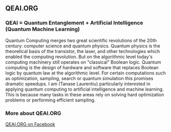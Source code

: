 
## QEAI.ORG

### QEAI = Quantum Entanglement + Artificial Intelligence (Quantum Machine Learning)

Quantum Computing merges two great scientific revolutions of the 20th century: computer science and quantum physics.
Quantum physics is the theoretical basis of the transistor, the laser, and other technologies which enabled the computing revolution. But on the algorithmic level today's computing machinery still operates on "classical" Boolean logic.
Quantum computing is the design of hardware and software that replaces Boolean logic by quantum law at the algorithmic level. For certain computations such as optimization, sampling, search or quantum simulation this promises dramatic speedups.
I am (Tanase Laurentiu) particularly interested in applying quantum computing to artificial intelligence and machine learning. This is because many tasks in these areas rely on solving hard optimization problems or performing efficient sampling.

### More about QEAI.ORG

[QEAI.ORG on Facebook](http://www.facebook.com/qeai.org)
